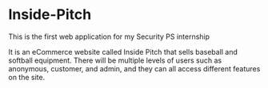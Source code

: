 # Inside-Pitch

This is the first web application for my Security PS internship

It is an eCommerce website called Inside Pitch that sells baseball and softball equipment.
There will be multiple levels of users such as anonymous, customer, and admin, and they can all access different features on the site. 

